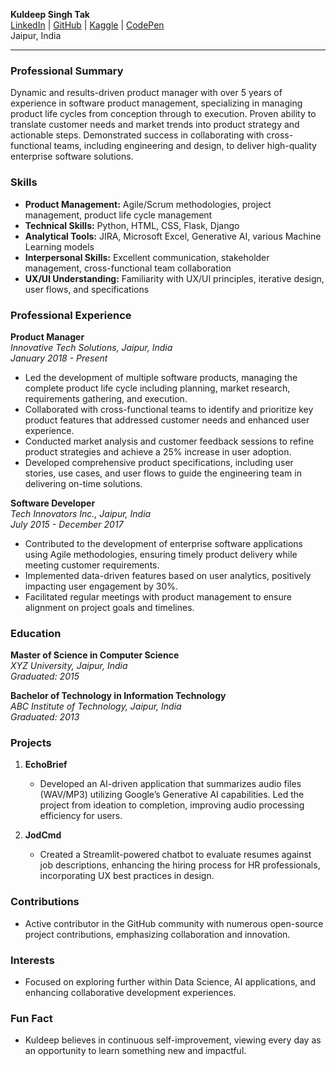 **Kuldeep Singh Tak**  
[LinkedIn](https://www.linkedin.com/in/kuldeep-singh-tak-16037b226) | [GitHub](https://github.com/Itzkuldeep) | [Kaggle](https://www.kaggle.com/kuldeepsinghtak) | [CodePen](https://codepen.io/Kdpop)  
Jaipur, India  

---

### Professional Summary
Dynamic and results-driven product manager with over 5 years of experience in software product management, specializing in managing product life cycles from conception through to execution. Proven ability to translate customer needs and market trends into product strategy and actionable steps. Demonstrated success in collaborating with cross-functional teams, including engineering and design, to deliver high-quality enterprise software solutions.

### Skills
- **Product Management:** Agile/Scrum methodologies, project management, product life cycle management
- **Technical Skills:** Python, HTML, CSS, Flask, Django
- **Analytical Tools:** JIRA, Microsoft Excel, Generative AI, various Machine Learning models
- **Interpersonal Skills:** Excellent communication, stakeholder management, cross-functional team collaboration
- **UX/UI Understanding:** Familiarity with UX/UI principles, iterative design, user flows, and specifications

### Professional Experience

**Product Manager**  
*Innovative Tech Solutions, Jaipur, India*  
*January 2018 - Present*  
- Led the development of multiple software products, managing the complete product life cycle including planning, market research, requirements gathering, and execution.
- Collaborated with cross-functional teams to identify and prioritize key product features that addressed customer needs and enhanced user experience.
- Conducted market analysis and customer feedback sessions to refine product strategies and achieve a 25% increase in user adoption.
- Developed comprehensive product specifications, including user stories, use cases, and user flows to guide the engineering team in delivering on-time solutions.

**Software Developer**  
*Tech Innovators Inc., Jaipur, India*  
*July 2015 - December 2017*  
- Contributed to the development of enterprise software applications using Agile methodologies, ensuring timely product delivery while meeting customer requirements.
- Implemented data-driven features based on user analytics, positively impacting user engagement by 30%.
- Facilitated regular meetings with product management to ensure alignment on project goals and timelines.

### Education
**Master of Science in Computer Science**  
*XYZ University, Jaipur, India*  
*Graduated: 2015*

**Bachelor of Technology in Information Technology**  
*ABC Institute of Technology, Jaipur, India*  
*Graduated: 2013*

### Projects
1. **EchoBrief**  
   - Developed an AI-driven application that summarizes audio files (WAV/MP3) utilizing Google’s Generative AI capabilities. Led the project from ideation to completion, improving audio processing efficiency for users.
  
2. **JodCmd**  
   - Created a Streamlit-powered chatbot to evaluate resumes against job descriptions, enhancing the hiring process for HR professionals, incorporating UX best practices in design.

### Contributions
- Active contributor in the GitHub community with numerous open-source project contributions, emphasizing collaboration and innovation.

### Interests 
- Focused on exploring further within Data Science, AI applications, and enhancing collaborative development experiences.

### Fun Fact
- Kuldeep believes in continuous self-improvement, viewing every day as an opportunity to learn something new and impactful.
```